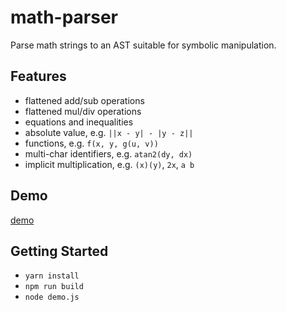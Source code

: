 # math-parser

Parse math strings to an AST suitable for symbolic manipulation.

## Features

- flattened add/sub operations
- flattened mul/div operations
- equations and inequalities
- absolute value, e.g. `||x - y| - |y - z||`
- functions, e.g. `f(x, y, g(u, v))`
- multi-char identifiers, e.g. `atan2(dy, dx)`
- implicit multiplication, e.g. `(x)(y)`, `2x`, `a b`

## Demo

[demo](https://kevinbarabash.github.io/math-parser/)

## Getting Started

- `yarn install`
- `npm run build`
- `node demo.js`
